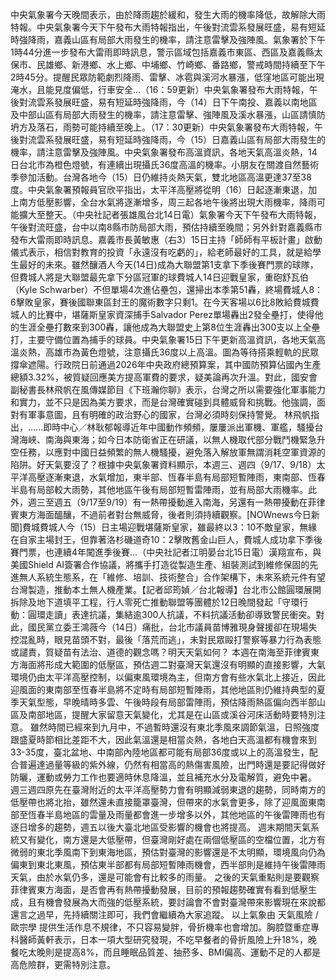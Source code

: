 中央氣象署今天晚間表示，由於降雨趨於緩和，發生大雨的機率降低，故解除大雨特報。中央氣象署今天下午發布大雨特報指出，午後對流雲系發展旺盛，易有短延時強降雨，嘉義山區有局部大雨發生的機率，請注意雷擊及強陣風。氣象署於下午1時44分進一步發布大雷雨即時訊息，警示區域包括嘉義市東區、西區及嘉義縣太保市、民雄鄉、新港鄉、水上鄉、中埔鄉、竹崎鄉、番路鄉，警戒時間持續至下午2時45分。提醒民眾防範劇烈降雨、雷擊、冰雹與溪河水暴漲，低窪地區可能出現淹水，且能見度偏低，行車安全...（16：59更新）中央氣象署發布大雨特報，午後對流雲系發展旺盛，易有短延時強降雨，今（14）日下午南投、嘉義以南地區及中部山區有局部大雨發生的機率，請注意雷擊、強陣風及溪水暴漲，山區請慎防坍方及落石，雨勢可能持續至晚上。（17：30更新）中央氣象署發布大雨特報，午後對流雲系發展旺盛，易有短延時強降雨，今（15）日嘉義山區有局部大雨發生的機率，請注意雷擊及強陣風。中央氣象署發布高溫資訊，各地天氣高溫炎熱，14日台北市為橙色燈號，有連續出現攝氏36度高溫的機率。小朋友在關渡自然藝術季參加活動。台灣各地今（15）日仍維持炎熱天氣，雙北地區高溫更達37至38度。中央氣象署預報員官欣平指出，太平洋高壓將從明（16）日起逐漸東退，加上南方低壓影響，全台水氣將逐漸增多，周三起各地午後將出現大雨機率，降雨可能擴大至整天。（中央社記者張雄風台北14日電）氣象署今天下午發布大雨特報，午後對流旺盛，台中以南8縣市防局部大雨，預估持續至晚間；另外針對嘉義縣市發布大雷雨即時訊息。嘉義市長黃敏惠（右3）15日主持「師師有平板計畫」啟動儀式表示，相信對教育的投資「永遠沒有吃虧的」，給老師最好的工具，就是給學生最好的未來。雖然釀酒人今天(14日)成為大聯盟第1支拿下季後賽門票的球隊，但費城人將是大聯盟最先拿下分區冠軍的球費城人14日迎戰皇家，重砲舒瓦伯（Kyle Schwarber）不但單場4次進佔壘包，還掃出本季第51轟，終場費城人8：6擊敗皇家，賽後國聯東區封王的魔術數字只剩1。在今天客場以6比8敗給費城費城人的比賽中，堪薩斯皇家資深捕手Salvador Perez單場轟出2發全壘打，使得他的生涯全壘打數來到300轟，讓他成為大聯盟史上第8位生涯轟出300支以上全壘打，主要守備位置為捕手的球員。中央氣象署15日下午更新高溫資訊，各地天氣高溫炎熱，高雄市為黃色燈號，注意攝氏36度以上高溫。圖為等待搭乘輕軌的民眾撐傘遮陽。行政院日前通過2026年中央政府總預算案，其中國防預算佔國內生產總額3.32%，被質疑回應美方提高軍費的要求，疑美論再次升溫。對此，國安會副秘書長林飛帆在風傳媒節目《下班瀚你聊》表示，台灣之所以需要強化軍事能力和實力，並不只是因為美方要求，而是台灣確實碰到具體威脅和挑戰。他強調，面對有軍事意圖，且有明確的政治野心的國家，台灣必須時刻保持警覺。 林飛帆指出，......即時中心／林耿郁報導近年中國動作頻頻，屢屢派出軍機、軍艦，騷擾台灣海峽、南海與東海；如今日本防衛省正在研議，以無人機取代部分戰鬥機緊急升空任務，以應對中國日益頻繁的無人機騷擾，避免落入解放軍無謂消耗空軍資源的陷阱。好天氣要沒了？根據中央氣象署資料顯示，本週三、週四（9/17、9/18）太平洋高壓逐漸東退，水氣增加，東半部、恆春半島有局部短暫陣雨，東南部、恆春半島有局部較大雨勢，其他地區午後有局部短暫雷陣雨，並有局部大雨機率。此外，週三至週五（9/17至9/19）有一熱帶擾動進入南海，另還有一熱帶擾動在菲律賓東方海面醞釀，不過前者對台無威脅，後者則須持續觀察。[NOWnews今日新聞]費城費城人今（15）日主場迎戰堪薩斯皇家，雖最終以3：10不敵皇家，無緣在自家主場封王，但靠著洛杉磯道奇10：2擊敗舊金山巨人，費城人成功拿下季後賽門票，也連續4年闖進季後賽...（中央社記者江明晏台北15日電）漢翔宣布，與美國Shield AI簽署合作協議，將攜手打造從製造生產、組裝測試到維修保固的先進無人系統生態系，在「維修、培訓、技術整合」合作架構下，未來系統元件有望台灣製造，推動本土無人機產業。【記者邱筠媜／台北報導】台北市公館圓環展開拆除及地下道填平工程，行人零死亡推動聯盟等團體於12日晚間發起「守環行動：圓環走讀」表達抗議，集結逾300人抗議，不料抗議活動卻導致警民衝突。對此，國民黨立委王鴻薇今（14日）痛批，台北市議員苗博雅現身聲援卻在現場失控混亂時，眼見苗頭不對，最後「落荒而逃」，未對民眾毆打警察等暴力行為表態或譴責，質疑苗有法治、道德的觀念嗎？明天天氣如何？  本週在南海至菲律賓東方海面將形成大範圍的低壓區，預估週二對臺灣天氣還沒有明顯的直接影響，大氣環境仍由太平洋高壓控制，以偏東風環境為主，但南方會有些水氣北上接近，因此迎風面的東南部至恆春半島將不定時有局部短暫陣雨，其他地區則仍維持典型的夏季天氣型態，早晚晴時多雲、午後時段有局部雷陣雨，預估降雨熱區偏向西半部山區及南部地區，提醒大家留意天氣變化，尤其是在山區或溪谷河床活動時要特別注意。  雖然時間已經來到九月中，不過暫時還沒有東北季風來調節氣溫，日照強度跟盛夏時節相比差距不大，因此氣溫還是相當炎熱，各地白天高溫都有機會來到33-35度，臺北盆地、中南部內陸地區都可能有局部36度或以上的高溫發生，配合普遍達過量等級的紫外線，仍然有相當高的熱傷害風險，出門時還是要記得做好防曬，運動或勞力工作也要適時休息降溫，並且補充水分及電解質，避免中暑。  週三週四原先在臺灣附近的太平洋高壓勢力會有明顯減弱東退的趨勢，同時南方的低壓帶也將北抬，雖然還未直接籠罩臺灣，但帶來的水氣會更多，除了迎風面東南部至恆春半島地區的雲量及雨量都會進一步增多以外，其他地區的午後雷陣雨也有逐日增多的趨勢，週五以後大臺北地區受影響的機會也將提高。  週末期間天氣系統又有變化，南方還是大低壓帶，但臺灣剛好處在兩個低壓區的空檔位置，北方有微弱的東北季風南下到東海地區，預估對臺灣的影響還是不太明顯，環境風向仍為偏東到東北東風，預估東半部都有局部短暫陣雨機會，西半部則是維持午後雷陣雨天氣，由於水氣仍多，還是可能會有比較多的雨量。  之後的天氣重點則是要觀察菲律賓東方海面，是否會再有熱帶擾動發展，目前的預報趨勢確實有看到低壓生成，且有機會發展為大而強的低壓系統，要討論會不會對臺灣帶來影響現在來說都還言之過早，先持續關注即可，我們會繼續為大家追蹤。  以上氣象由 天氣風險 / 歐宗學 提供生活作息不規律，不只容易變胖，骨折機率也會增加。胸腔暨重症專科醫師黃軒表示，日本一項大型研究發現，不吃早餐者的骨折風險上升18%，晚餐吃太晚則是提高8%，而且睡眠品質差、抽菸多、BMI偏高、運動不足的人都是高危險群，更需特別注意。